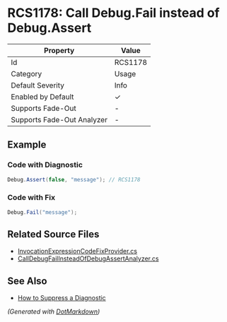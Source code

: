 # RCS1178: Call Debug\.Fail instead of Debug\.Assert

| Property                    | Value    |
| --------------------------- | -------- |
| Id                          | RCS1178  |
| Category                    | Usage    |
| Default Severity            | Info     |
| Enabled by Default          | &#x2713; |
| Supports Fade\-Out          | \-       |
| Supports Fade\-Out Analyzer | \-       |

## Example

### Code with Diagnostic

```csharp
Debug.Assert(false, "message"); // RCS1178
```

### Code with Fix

```csharp
Debug.Fail("message");
```

## Related Source Files

* [InvocationExpressionCodeFixProvider.cs](../../src/Analyzers.CodeFixes/CSharp/CodeFixes/InvocationExpressionCodeFixProvider.cs)
* [CallDebugFailInsteadOfDebugAssertAnalyzer.cs](../../src/Analyzers/CSharp/Analysis/CallDebugFailInsteadOfDebugAssertAnalyzer.cs)

## See Also

* [How to Suppress a Diagnostic](../HowToConfigureAnalyzers.md#how-to-suppress-a-diagnostic)

*\(Generated with [DotMarkdown](http://github.com/JosefPihrt/DotMarkdown)\)*